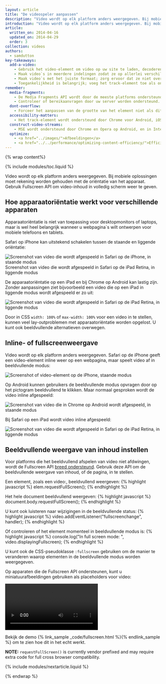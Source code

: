 ```yaml
---
layout: article
title: "De videospeler aanpassen"
description: "Video wordt op elk platform anders weergegeven. Bij mobiele oplossingen moet rekening worden gehouden met de oriëntatie van het apparaat. Gebruik Fullscreen API om video-inhoud in volledig scherm weer te geven."
introduction: "Video wordt op elk platform anders weergegeven. Bij mobiele oplossingen moet rekening worden gehouden met de oriëntatie van het apparaat. Gebruik Fullscreen API om video-inhoud in volledig scherm weer te geven."
article:
  written_on: 2014-04-16
  updated_on: 2014-04-29
  order: 3
collection: videos
authors:
  - samdutton
key-takeaways:
  add-a-video:
    - Gebruik het video-element om video op uw site te laden, decoderen en af te spelen.
    - Maak video`s in meerdere indelingen zodat ze op allerlei verschillende mobiele platforms kunnen worden afgespeeld.
    - Maak video`s met het juiste formaat; zorg ervoor dat ze niet overlopen tot buiten de container.
    - Toegankelijkheid is belangrijk; voeg het track-element toe als onderliggend element van het video-element.
remember:
  media-fragments:
    - De Media Fragments API wordt door de meeste platforms ondersteund, maar niet door iOS.
    - Controleer of bereikaanvragen door uw server worden ondersteund. Bereikaanvragen worden op de meeste servers standaard ingeschakeld, maar ze kunnen door bepaalde hostingservices worden uitgeschakeld.
  dont-overflow:
    - Forceer het aanpassen van de grootte van het element niet als dit resulteert in een beeldverhouding die afwijkt van de oorspronkelijke video. Samengeperste of uitgerekte beelden zien er slecht uit.
  accessibility-matters:
    - Het track-element wordt ondersteund door Chrome voor Android, iOS Safari en alle bekende browsers op desktop met uitzondering van Firefox (zie <a href="http://caniuse.com/track" title="Track element support status">caniuse.com/track</a>). Ook zijn er verschillende polyfills beschikbaar. We kunnen <a href='//www.delphiki.com/html5/playr/' title='Playr track element polyfill'>Playr</a> of <a href='//captionatorjs.com/' title='Captionator track'>Captionator</a> aanbevelen.
  construct-video-streams:
    - MSE wordt ondersteund door Chrome en Opera op Android, en in Internet Explorer 11 en Chrome for desktop, met toekomstige ondersteuning voor <a href='http://wiki.mozilla.org/Platform/MediaSourceExtensions' title='Firefox Media Source Extensions implementation timeline'>Firefox</a>.
  optimize:
    - <a href="../images/">Afbeeldingen</a>
    - <a href="../../performance/optimizing-content-efficiency/">Efficiëntie van inhoud optimaliseren</a>
---
```


{% wrap content%}

{% include modules/toc.liquid %}

<style>

  img, video, object {
    max-width: 100%;
  }

  img.center {
    display: block;
    margin-left: auto;
    margin-right: auto;
  }

</style>

Video wordt op elk platform anders weergegeven. Bij mobiele oplossingen moet rekening worden gehouden met de oriëntatie van het apparaat. Gebruik Fullscreen API om video-inhoud in volledig scherm weer te geven.

## Hoe apparaatoriëntatie werkt voor verschillende apparaten

Apparaatoriëntatie is niet van toepassing voor desktopmonitors of laptops, maar is wel heel belangrijk wanneer u webpagina`s wilt ontwerpen voor mobiele telefoons en tablets.

Safari op iPhone kan uitstekend schakelen tussen de staande en liggende oriëntatie:

<div class="clear">
    <img class="g-wide--1 g-medium--half" alt="Screenshot van video die wordt afgespeeld in Safari op de iPhone, in staande modus" src="images/iPhone-video-playing-portrait.png">
    <img class="g-wide--2 g-wide--last g-medium--half g--last" alt="" src="images/iPhone-video-playing-landscape.png">Screenshot van video die wordt afgespeeld in Safari op de iPad Retina, in liggende modus
</div>

De apparaatoriëntatie op een iPad en bij Chrome op Android kan lastig zijn.
Zonder aanpassingen ziet bijvoorbeeld een video die op een iPad in liggende modus wordt afgespeeld er zo uit:

<img class="center" alt="Screenshot van video die wordt afgespeeld in Safari op de iPad Retina, in liggende modus"
src="images/iPad-Retina-landscape-video-playing.png">

Door in CSS `width: 100%` of `max-width: 100%` voor een video in te stellen, kunnen veel lay-outproblemen met apparaatoriëntatie worden opgelost. U kunt ook beeldvullende alternatieven overwegen.

## Inline- of fullscreenweergave

Video wordt op elk platform anders weergegeven. Safari op de iPhone geeft een video-element inline weer op een webpagina, maar speelt video af in beeldvullende modus:

<img class="center" alt="Screenshot of video-element op de iPhone, staande modus" src="images/iPhone-video-with-poster.png">

Op Android kunnen gebruikers de beeldvullende modus opvragen door op het pictogram beeldvullend te klikken. Maar normaal gesproken wordt de video inline afgespeeld:

<img class="center" alt="Screenshot van video die in Chrome op Android wordt afgespeeld, in staande modus" src="images/Chrome-Android-video-playing-portrait-3x5.png">

Bij Safari op een iPad wordt video inline afgespeeld:

<img class="center" alt="Screenshot van video die wordt afgespeeld in Safari op de iPad Retina, in liggende modus" src="images/iPad-Retina-landscape-video-playing.png">

## Beeldvullende weergave van inhoud instellen

Voor platforms die het beeldvullend afspelen van video niet afdwingen, wordt de Fullscreen API [breed ondersteund](//caniuse.com/fullscreen). Gebruik deze API om de beeldvullende weergave van inhoud, of de pagina, in te stellen.

Een element, zoals een video:, beeldvullend weergeven:
{% highlight javascript %}
elem.requestFullScreen();
{% endhighlight %}

Het hele document beeldvullend weergeven:
{% highlight javascript %}
document.body.requestFullScreen();
{% endhighlight %}

U kunt ook luisteren naar wijzigingen in de beeldvullende status:
{% highlight javascript %}
video.addEventListener("fullscreenchange", handler);
{% endhighlight %}

Of controleren of het element momenteel in beeldvullende modus is:
{% highlight javascript %}
console.log("In full screen mode: ", video.displayingFullscreen);
{% endhighlight %}

U kunt ook de CSS-pseudoklasse `:fullscreen` gebruiken om de manier te veranderen waarop elementen in de beeldvullende modus worden weergegeven.

Op apparaten die de Fullscreen API ondersteunen, kunt u miniatuurafbeeldingen gebruiken als placeholders voor video:

<video autoplay loop class="center">
  <source src="video/fullscreen.webm" type="video/webm">
  <source src="video/fullscreen.mp4" type="video/mp4">
     <p>Het video-element wordt niet ondersteund door deze browser.</p>
</video>

Bekijk de demo {% link_sample _code/fullscreen.html %}{% endlink_sample %} om te zien hoe dit in het echt werkt.

**NOTE:** `requestFullScreen()` is currently vendor prefixed and may require
extra code for full cross browser compatibility.

{% include modules/nextarticle.liquid %}

{% endwrap %}

